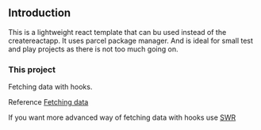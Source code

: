 ## Introduction

This is a lightweight react template that can bu used instead of the createreactapp.
It uses parcel package manager.
And is ideal for small test and play projects as there is not too much going on.

### This project

Fetching data with hooks.

Reference [Fetching data](https://dev.to/rahmanfadhil/how-to-fetch-data-with-react-hooks-40i)

If you want more advanced way of fetching data with hooks use [SWR](https://github.com/zeit/swr)
